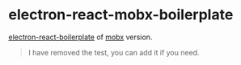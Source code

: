 # electron-react-mobx-boilerplate

[electron-react-boilerplate](1) of [mobx](2) version.

[1]:https://github.com/chentsulin/electron-react-boilerplate
[2]:https://github.com/mobxjs/mobx

> I have removed the test, you can add it if you need.
